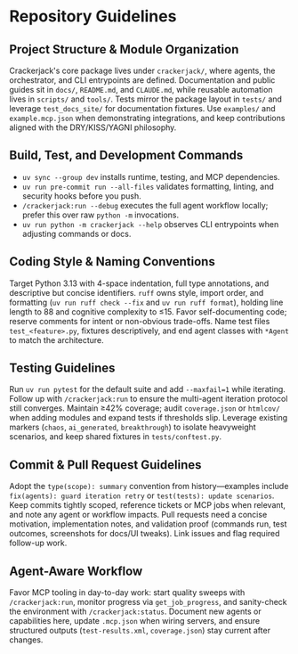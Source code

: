 # Repository Guidelines

## Project Structure & Module Organization

Crackerjack's core package lives under `crackerjack/`, where agents, the orchestrator, and CLI entrypoints are defined. Documentation and public guides sit in `docs/`, `README.md`, and `CLAUDE.md`, while reusable automation lives in `scripts/` and `tools/`. Tests mirror the package layout in `tests/` and leverage `test_docs_site/` for documentation fixtures. Use `examples/` and `example.mcp.json` when demonstrating integrations, and keep contributions aligned with the DRY/KISS/YAGNI philosophy.

## Build, Test, and Development Commands

- `uv sync --group dev` installs runtime, testing, and MCP dependencies.
- `uv run pre-commit run --all-files` validates formatting, linting, and security hooks before you push.
- `/crackerjack:run --debug` executes the full agent workflow locally; prefer this over raw `python -m` invocations.
- `uv run python -m crackerjack --help` observes CLI entrypoints when adjusting commands or docs.

## Coding Style & Naming Conventions

Target Python 3.13 with 4-space indentation, full type annotations, and descriptive but concise identifiers. `ruff` owns style, import order, and formatting (`uv run ruff check --fix` and `uv run ruff format`), holding line length to 88 and cognitive complexity to ≤15. Favor self-documenting code; reserve comments for intent or non-obvious trade-offs. Name test files `test_<feature>.py`, fixtures descriptively, and end agent classes with `*Agent` to match the architecture.

## Testing Guidelines

Run `uv run pytest` for the default suite and add `--maxfail=1` while iterating. Follow up with `/crackerjack:run` to ensure the multi-agent iteration protocol still converges. Maintain ≥42% coverage; audit `coverage.json` or `htmlcov/` when adding modules and expand tests if thresholds slip. Leverage existing markers (`chaos`, `ai_generated`, `breakthrough`) to isolate heavyweight scenarios, and keep shared fixtures in `tests/conftest.py`.

## Commit & Pull Request Guidelines

Adopt the `type(scope): summary` convention from history—examples include `fix(agents): guard iteration retry` or `test(tests): update scenarios`. Keep commits tightly scoped, reference tickets or MCP jobs when relevant, and note any agent or workflow impacts. Pull requests need a concise motivation, implementation notes, and validation proof (commands run, test outcomes, screenshots for docs/UI tweaks). Link issues and flag required follow-up work.

## Agent-Aware Workflow

Favor MCP tooling in day-to-day work: start quality sweeps with `/crackerjack:run`, monitor progress via `get_job_progress`, and sanity-check the environment with `/crackerjack:status`. Document new agents or capabilities here, update `.mcp.json` when wiring servers, and ensure structured outputs (`test-results.xml`, `coverage.json`) stay current after changes.
